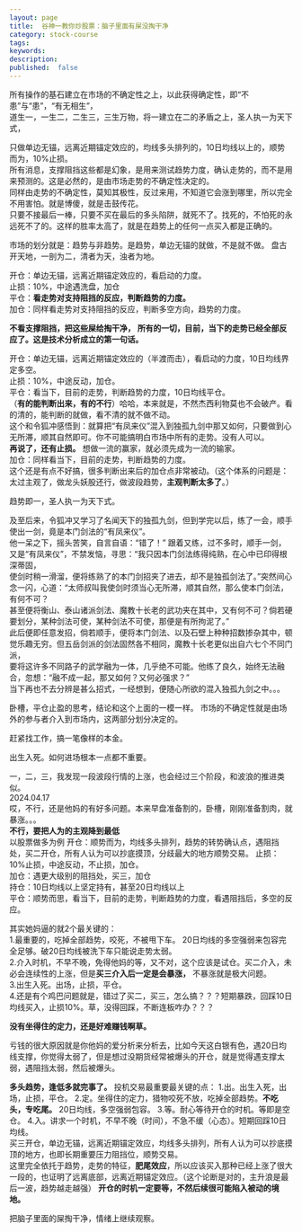 ```yaml
---
layout: page
title:  谷神一教你炒股票：脑子里面有屎没掏干净
category: stock-course
tags:
keywords:
description:  
published:  false
---
```


所有操作的基石建立在市场的不确定性之上，以此获得确定性，即“不患”与“患”，“有无相生”，    
道生一，一生二，二生三，三生万物，将一建立在二的矛盾之上，圣人执一为天下式，  

只做单边无锚，远离近期锚定效应的，均线多头排列的，10日均线以上的，顺势而为，10%止损。  
所有消息，支撑阻挡这些都是幻象，是用来测试趋势力度，确认走势的，而不是用来预测的。这是必然的，是由市场走势的不确定性决定的。  
同样由走势的不确定性，莫知其极性，反过来用，不知道它会涨到哪里，所以完全不用害怕。就是博傻，就是击鼓传花。  
只要不接最后一棒，只要不买在最后的多头陷阱，就死不了。找死的，不怕死的永远死不了的。这样的胜率太高了，就是在趋势上的任何一点买入都是正确的。    

市场的划分就是：趋势与非趋势。是趋势，单边无锚的就做，不是就不做。  盘古开天地，一剖为二，清者为天，浊者为地。  

开仓：单边无锚，远离近期锚定效应的，看启动的力度。  
止损：10%，中途遇洗盘，加仓  
平仓：**看走势对支持阻挡的反应，判断趋势的力度。**  
加仓：同样看走势对支持阻挡的反应，判断多空方向，趋势的力度。  

**不看支撑阻挡，把这些屎给掏干净，** **所有的一切，目前，当下的走势已经全部反应了。这是技术分析成立的第一句话。**  

开仓：单边无锚，远离近期锚定效应的（半渡而击），看启动的力度，10日均线界定多空。  
止损：10%，中途反动，加仓。  
平仓：看当下，目前的走势，判断趋势的力度，10日均线平仓。    
（**有的能判断出来，有的不行**）哈哈，本来就是，不然杰西利物莫也不会破产。看的清的，能判断的就做，看不清的就不做不动。    
这个和令狐冲感悟到：就算把“有凤来仪”混入到独孤九剑中那又如何，只要做到心无所滞，顺其自然即可。你不可能搞明白市场中所有的走势。没有人可以。  
**再说了，还有止损。** 想做一流的赢家，就必须先成为一流的输家。  
加仓：同样看当下，目前的走势，判断趋势的力度。  
这个还是有点不好搞，很多判断出来后的加仓点非常被动。（这个体系的问题是：太过主观了，做龙头妖股还行，做波段趋势，**主观判断太多了**。）

趋势即一，圣人执一为天下式。


及至后来，令狐冲又学习了名闻天下的独孤九剑，但到学完以后，练了一会，顺手使出一剑，竟是本门剑法的“有凤来仪”。  
他一呆之下，摇头苦笑，自言自语：“错了！” 跟着又练，过不多时，顺手一剑，又是“有凤来仪”，不禁发恼，寻思：“我只因本门剑法练得纯熟，在心中已印得根深蒂固，  
使剑时稍一滑溜，便将练熟了的本门剑招夹了进去，却不是独孤剑法了。”突然间心念一闪，心道：“太师叔叫我使剑时须当心无所滞，顺其自然，那么使本门剑法，有何不可？  
甚至便将衡山、泰山诸派剑法、魔教十长老的武功夹在其中，又有何不可？倘若硬要划分，某种剑法可使，某种剑法不可使，那便是有所拘泥了。”  
此后便即任意发招，倘若顺手，便将本门剑法、以及石壁上种种招数掺杂其中，顿觉乐趣无穷。但五岳剑派的剑法固然各不相同，魔教十长老更似出自六七个不同门派，  
要将这许多不同路子的武学融为一体，几乎绝不可能。他练了良久，始终无法融合，忽想：“融不成一起，那又如何？又何必强求？”  
当下再也不去分辨是甚么招式，一经想到，便随心所欲的混入独孤九剑之中。。。  

卧槽，平仓止盈的思考，结论和这个上面的一模一样。
市场的不确定性就是由场外的参与者介入到市场内，这两部分划分决定的。  

赶紧找工作，搞一笔像样的本金。  

出生入死。如何进场根本一点都不重要。

一，二，三，我发现一段波段行情的上涨，也会经过三个阶段，和波浪的推进类似。  
2024.04.17  
哎，不行，还是他妈的有好多问题。本来早盘准备割的，卧槽，刚刚准备割肉，就暴涨。。。  
**不行，要把人为的主观降到最低**   
以股票做多为例
开仓：顺势而为，均线多头排列，趋势的转势确认点，遇阻挡处，买二开仓，所有人认为可以抄底摸顶，分歧最大的地方顺势交易。
止损：10%止损，中途反动，不止损，加仓。  
加仓：遇更大级别的阻挡处，买三，加仓  
持仓：10日均线以上坚定持有，甚至20日均线以上  
平仓：顺势而思，看当下，目前的走势，判断趋势的力度，看遇阻挡后，多空的反应。  

其实她妈逼的就2个最关键的：  
1.最重要的，吃掉全部趋势，咬死，不被甩下车。 20日均线的多空强弱来包容完全足够。破20日均线被洗下车只能说走势太弱。   
2.介入时机，不早不晚，免得他妈的等，又不对，这个应该是试仓。买二介入，未必会连续性的上涨，但是**买三介入后一定是会暴涨，** 不暴涨就是极大问题。  
3.出生入死。出场，止损，平仓。  
4.还是有个鸡巴问题就是，错过了买二，买三，怎么搞？？？短期暴跌，回踩10日均线买入，止损10%。草，没得回踩，不断连板咋办？？？  

**没有坐得住的定力，还是好难赚钱啊草。**

亏钱的很大原因就是你他妈的爱分析来分析去，比如今天这白银有色，遇20日均线支撑，你觉得太弱了，但是想过没期货经常被爆头的开仓，就是觉得遇支撑太弱，遇阻挡太弱，然后被爆头。   

**多头趋势，逢低多就完事了。**
投机交易最重要最关键的点：
1.出。出生入死，出场，止损，平仓。
2.定。坐得住的定力，猎物咬死不放，吃掉全部趋势。**不吃头，专吃尾。** 20日均线，多空强弱包容。
3.等。耐心等待开仓的时机。等即是空仓。
4.入。讲求一个时机，不早不晚（时间），不急不缓（心态）。短期回踩10日均线。  
买三开仓，单边无锚，远离近期锚定效应，均线多头排列，所有人认为可以抄底摸顶的地方，也即长期重要压力阻挡位，顺势交易。  
这里完全依托于趋势，走势的特征，**肥尾效应**，所以应该买入那种已经上涨了很大一段的，也证明了远离底部，远离近期锚定效应。（这个论断是对的，主升浪是最后一波，趋势越走越强）
**开仓的时机一定要等，不然后续很可能陷入被动的境地。**

把脑子里面的屎掏干净，情绪上继续观察。



























